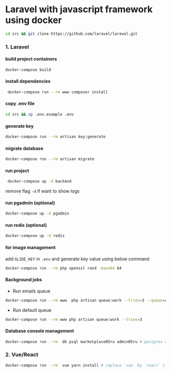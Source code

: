 # Laravel with javascript framework using docker

```bash
cd src && git clone https://github.com/laravel/laravel.git
```

### 1. Laravel

#### build project containers

```bash
docker-compose build
```

#### install dependencies

```bash
 docker-compose run --rm www composer install
```

#### copy .env file

```bash
cd src && cp .env.example .env
```

#### generate key

```bash
docker-compose run --rm artisan key:generate
```

#### migrate database

```bash
docker-compose run --rm artisan migrate
```

#### run project

```bash
 docker-compose up -d backend
```

remove flag `-d` if want to show logs

#### run pgadmin (optional)

```bash
docker-compose up -d pgadmin
```

#### run redis (optional)

```bash
docker-compose up -d redis
```

#### for image management

add `GLIDE_KEY` in `.env` and generate key value using below command

```bash
docker-compose run --rm php openssl rand -base64 64
```

#### Background jobs

- Run emails queue

```bash
docker-compose run --rm www  php artisan queue:work --tries=3 --queue=emails
```

- Run default queue

```bash
docker-compose run --rm www php artisan queue:work --tries=3
```

#### Database console management

```bash
docker-compose run --rm  db psql marketplace05ru admin05ru # postgres console
```

### 2. Vue/React

```bash
docker-compose run --rm  vue yarn install # replace `vue` by `react` if you to use react
```
